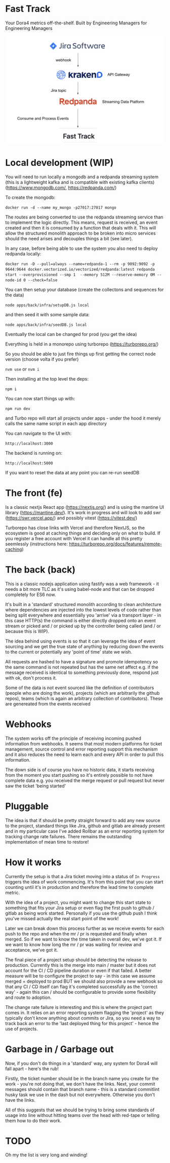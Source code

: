 # Fast Track

Your Dora4 metrics off-the-shelf. Built by Engineering Managers for Engineering Managers

![Architecture](https://github.com/garydmcdowellperso/fast-track/blob/main/Architecture.png?raw=true)

# Local development (WIP)

You will need to run locally a mongodb and a redpanda streaming system (this is a lightweight kafka and is compatible with existing kafka clients)(https://www.mongodb.com/, https://redpanda.com/)

To create the mongodb:

`docker run -d --name my_mongo -p27017:27017 mongo`

The routes are being converted to use the redpanda streaming service than to implement the logic directly. This means, request is received, an event created and then it is consumed by a function that deals with it. This will allow the structured monolith approach to be broken into micro services should the need arises and decouples things a bit (see later).

In any case, before being able to use the system you also need to deploy redpanda locally:

`docker run -D --pull=always --name=redpanda-1 --rm -p 9092:9092 -p 9644:9644 docker.vectorized.io/vectorized/redpanda:latest redpanda start --overprovisioned --smp 1  --memory 512M --reserve-memory 0M --node-id 0 --check=false`


You can then setup your database (create the collectons and sequences for the data)

`node apps/back/infra/setupDB.js local`

and then seed it with some sample data:

`node apps/back/infra/seedDB.js local`

Eventually the local can be changed for prod (you get the idea)

Everything is held in a monorepo using turborepo (https://turborepo.org/)

So you should be able to just fire things up first getting the correct node version (choose volta if you prefer)

`nvm use` or `nvm i`

Then installing at the top level the deps:

`npm i`

You can now start things up with:

`npm run dev` 

and Turbo repo will start all projects under apps - under the hood it merely calls the same name script in each app directory

You can navigate to the UI with:

`http://localhost:3000`

The backend is running on:

`http://localhost:5000`

If you want to reset the data at any point you can re-run seedDB

# The front (fe)

Is a classic nextjs React app (https://nextjs.org/) and is using the mantine UI library (https://mantine.dev/). It's work in progress and will look to add swr (https://swr.vercel.app/) and possibly vitest (https://vitest.dev/)

Turborepo has close links with Vercel and therefore NextJS, so the ecosystem is good at caching things and deciding only on what to build. If you register a free account with Vercel it can handle all this pretty seemlessly (instructions here: https://turborepo.org/docs/features/remote-caching)


# The back (back)

This is a classic nodejs application using fastify was a web framework - it needs a bit more TLC as it's using babel-node and that can be dropped completely for ES6 now.

It's built in a 'standard' structured monolith according to clean architecture where dependencies are injected into the lowest levels of code rather than being split everywhere and essentially you 'arrive' via a transport layer - in this case HTTP(s) the command is either directly dropped onto an event stream or picked and / or picked up by the controller being called (and / or because this is WIP).

The idea behind using events is so that it can leverage the idea of event sourcing and we get the true state of anything by reducing down the events to the current or potentially any 'point of time' state we wish.

All requests are hashed to have a signature and promote idempotency so the same command is not repeated but has the same net affect e.g. if the message received is identical to something previously done, respond just with ok, don't process it.

Some of the data is not event sourced like the definition of contributors (people who are doing the work), projects (which are arbitrarily the github repos), teams (which is again an arbitrary collection of contributors). These are genereated from the events received

# Webhooks

The system works off the principle of receiving incoming pushed information from webhooks. It seems that most modern platforms for ticket management, source control and error reporting support this mechanism and it also reduces the need to learn each and every API in order to pull this information.

The down side is of course you have no historic data, it starts receiving from the moment you start pushing so it's entirely possible to not have complete data e.g. you received the merge request or pull request but never saw the ticket 'being started'

# Pluggable

The idea is that if should be pretty straight forward to add any new source to the project, standard things like Jira, github and gitlab are already present and in my particular case I've added Rollbar as an error reporting system for tracking change rate failures. There remains the outstanding implementation of mean time to restore!

# How it works

Currently the setup is that a Jira ticket moving into a status of `In Progress` triggers the idea of work commencing. It's from this point that you can start counting until it's in production and therefore the lead time to complete metric.

With the idea of a project, you might want to change this start state to something that fits your Jira setup or even flag the first push to github / gitlab as being work started. Personally if you use the github push I think you've missed actually the real start point of the work!

Later we can break down this process further as we receive events for each push to the repo and when the mr / pr is requested and finally when merged. So if we want to know the time taken in overall dev, we've got it. If we want to know how long the mr / pr was waiting for review and acceptance, we've got it.

The final piece of a project setup should be detecting the release to production. Currently this is the merge into main / master but it does not account for the CI / CD pipeline duration or even if that failed. A better measure will be to configure the project to say - in this case we assume merged = deployed to prod BUT we should also provide a new webhook so that any CI / CD itself can flag it's completed successfully as the 'correct way' - again this can / should be configurable to provide some flexibility and route to adoption.

The change rate failure is interesting and this is where the project part comes in. It relies on an error reporting system flagging the 'project' as they typically don't know anything about commits or Jira, so you need a way to track back an error to the 'last deployed thing for this project' - hence the use of projects.

# Garbage in / Garbage out

Now, if you don't do things in a 'standard' way, any system for Dora4 will fall apart - here's the rub!

Firstly, the ticket number should be in the branch name you create for the work - you're not doing that, we don't have the links.
Next, your commit messages should contain that branch name - this is a standard commitlint husky task we use in the dash but not everywhere. Otherwise you don't have the links.

All of this suggests that we should be trying to bring some standards of usage into line without hitting teams over the head with red-tape or telling them how to do their work.

# TODO

Oh my the list is very long and winding!